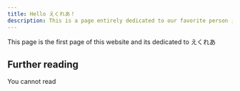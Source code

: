```yaml
---
title: Hello えくれあ！
description: This is a page entirely dedicated to our favorite person えくれあ.
---
```


This page is the first page of this website and its dedicated to えくれあ

## Further reading

You cannot read
